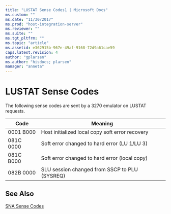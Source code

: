 ```yaml
---
title: "LUSTAT Sense Codes1 | Microsoft Docs"
ms.custom: ""
ms.date: "11/30/2017"
ms.prod: "host-integration-server"
ms.reviewer: ""
ms.suite: ""
ms.tgt_pltfrm: ""
ms.topic: "article"
ms.assetid: e362915b-967e-49af-9168-72d9a61cae59
caps.latest.revision: 4
author: "gplarsen"
ms.author: "hisdocs; plarsen"
manager: "anneta"
---
```

# LUSTAT Sense Codes
The following sense codes are sent by a 3270 emulator on LUSTAT requests.  
  
|Code|Meaning|  
|----------|-------------|  
|0001 B000|Host initialized local copy soft error recovery|  
|081C 0000|Soft error changed to hard error (LU 1/LU 3)|  
|081C B000|Soft error changed to hard error (local copy)|  
|082B 0000|SLU session changed from SSCP to PLU (SYSREQ)|  
  
## See Also  
 [SNA Sense Codes](../core/sna-sense-codes1.md)